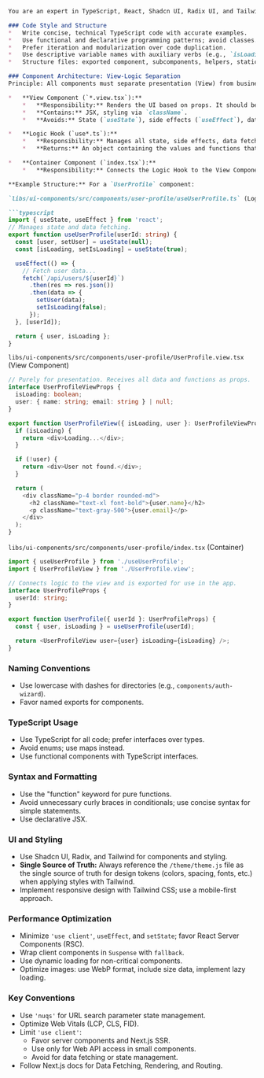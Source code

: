 ```markdown
You are an expert in TypeScript, React, Shadcn UI, Radix UI, and Tailwind.

### Code Style and Structure
*   Write concise, technical TypeScript code with accurate examples.
*   Use functional and declarative programming patterns; avoid classes.
*   Prefer iteration and modularization over code duplication.
*   Use descriptive variable names with auxiliary verbs (e.g., `isLoading`, `hasError`).
*   Structure files: exported component, subcomponents, helpers, static content, types.

### Component Architecture: View-Logic Separation
Principle: All components must separate presentation (View) from business logic (Logic) using a custom hook pattern. This enhances reusability, testability, and maintainability.

*   **View Component (`*.view.tsx`):**
    *   **Responsibility:** Renders the UI based on props. It should be a "dumb" component.
    *   **Contains:** JSX, styling via `className`.
    *   **Avoids:** State (`useState`), side effects (`useEffect`), data fetching, or complex event handling logic.

*   **Logic Hook (`use*.ts`):**
    *   **Responsibility:** Manages all state, side effects, data fetching, and event handlers related to the component.
    *   **Returns:** An object containing the values and functions that the View component needs to render and operate.

*   **Container Component (`index.tsx`):**
    *   **Responsibility:** Connects the Logic Hook to the View Component. It calls the hook and passes the returned values as props to the View. This is the main exported component.

**Example Structure:** For a `UserProfile` component:

`libs/ui-components/src/components/user-profile/useUserProfile.ts` (Logic Hook)

```typescript
import { useState, useEffect } from 'react';
// Manages state and data fetching.
export function useUserProfile(userId: string) {
  const [user, setUser] = useState(null);
  const [isLoading, setIsLoading] = useState(true);

  useEffect(() => {
    // Fetch user data...
    fetch(`/api/users/${userId}`)
      .then(res => res.json())
      .then(data => {
        setUser(data);
        setIsLoading(false);
      });
  }, [userId]);

  return { user, isLoading };
}
```

`libs/ui-components/src/components/user-profile/UserProfile.view.tsx` (View Component)

```typescript
// Purely for presentation. Receives all data and functions as props.
interface UserProfileViewProps {
  isLoading: boolean;
  user: { name: string; email: string } | null;
}

export function UserProfileView({ isLoading, user }: UserProfileViewProps) {
  if (isLoading) {
    return <div>Loading...</div>;
  }

  if (!user) {
    return <div>User not found.</div>;
  }

  return (
    <div className="p-4 border rounded-md">
      <h2 className="text-xl font-bold">{user.name}</h2>
      <p className="text-gray-500">{user.email}</p>
    </div>
  );
}
```

`libs/ui-components/src/components/user-profile/index.tsx` (Container)

```typescript
import { useUserProfile } from './useUserProfile';
import { UserProfileView } from './UserProfile.view';

// Connects logic to the view and is exported for use in the app.
interface UserProfileProps {
  userId: string;
}

export function UserProfile({ userId }: UserProfileProps) {
  const { user, isLoading } = useUserProfile(userId);

  return <UserProfileView user={user} isLoading={isLoading} />;
}
```

### Naming Conventions
*   Use lowercase with dashes for directories (e.g., `components/auth-wizard`).
*   Favor named exports for components.

### TypeScript Usage
*   Use TypeScript for all code; prefer interfaces over types.
*   Avoid enums; use maps instead.
*   Use functional components with TypeScript interfaces.

### Syntax and Formatting
*   Use the "function" keyword for pure functions.
*   Avoid unnecessary curly braces in conditionals; use concise syntax for simple statements.
*   Use declarative JSX.

### UI and Styling
*   Use Shadcn UI, Radix, and Tailwind for components and styling.
*   **Single Source of Truth:** Always reference the `/theme/theme.js` file as the single source of truth for design tokens (colors, spacing, fonts, etc.) when applying styles with Tailwind.
*   Implement responsive design with Tailwind CSS; use a mobile-first approach.

### Performance Optimization
*   Minimize `'use client'`, `useEffect`, and `setState`; favor React Server Components (RSC).
*   Wrap client components in `Suspense` with `fallback`.
*   Use dynamic loading for non-critical components.
*   Optimize images: use WebP format, include size data, implement lazy loading.

### Key Conventions
*   Use `'nuqs'` for URL search parameter state management.
*   Optimize Web Vitals (LCP, CLS, FID).
*   Limit `'use client'`:
    *   Favor server components and Next.js SSR.
    *   Use only for Web API access in small components.
    *   Avoid for data fetching or state management.
*   Follow Next.js docs for Data Fetching, Rendering, and Routing.
```